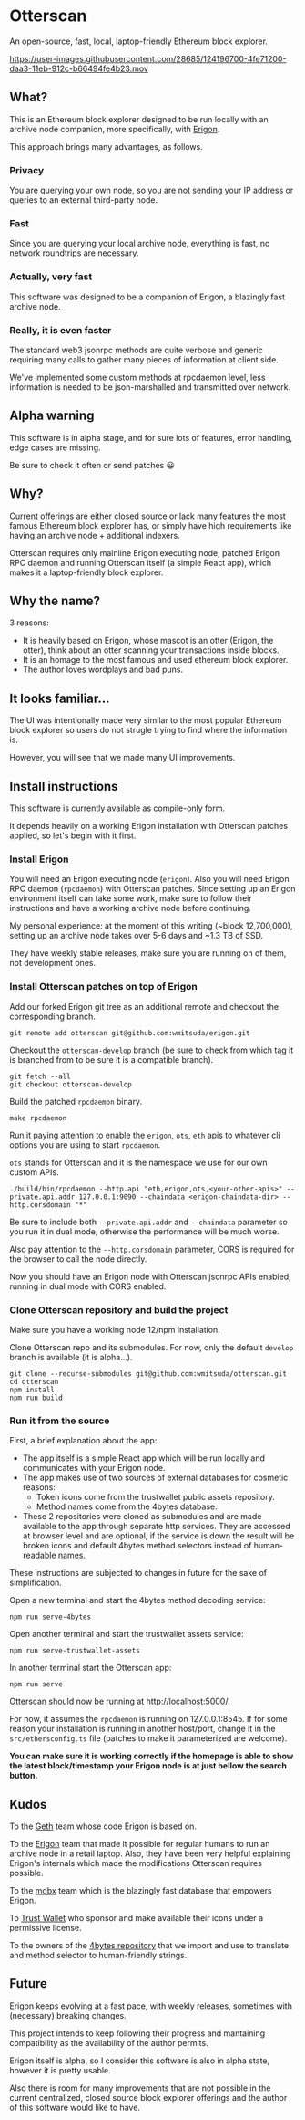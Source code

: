 # Otterscan

An open-source, fast, local, laptop-friendly Ethereum block explorer.

https://user-images.githubusercontent.com/28685/124196700-4fe71200-daa3-11eb-912c-b66494fe4b23.mov

## What?

This is an Ethereum block explorer designed to be run locally with an archive node companion, more specifically, with [Erigon](https://github.com/ledgerwatch/erigon).

This approach brings many advantages, as follows.

### Privacy

You are querying your own node, so you are not sending your IP address or queries to an external third-party node.

### Fast

Since you are querying your local archive node, everything is fast, no network roundtrips are necessary.

### Actually, very fast

This software was designed to be a companion of Erigon, a blazingly fast archive node.

### Really, it is even faster

The standard web3 jsonrpc methods are quite verbose and generic requiring many calls to gather many pieces of information at client side.

We've implemented some custom methods at rpcdaemon level, less information is needed to be json-marshalled and transmitted over network.

## Alpha warning

This software is in alpha stage, and for sure lots of features, error handling, edge cases are missing.

Be sure to check it often or send patches 😀

## Why?

Current offerings are either closed source or lack many features the most famous Ethereum block explorer has, or simply have high requirements like having an archive node + additional indexers.

Otterscan requires only mainline Erigon executing node, patched Erigon RPC daemon and running Otterscan itself (a simple React app), which makes it a laptop-friendly block explorer.

## Why the name?

3 reasons:

- It is heavily based on Erigon, whose mascot is an otter (Erigon, the otter), think about an otter scanning your transactions inside blocks.
- It is an homage to the most famous and used ethereum block explorer.
- The author loves wordplays and bad puns.

## It looks familiar...

The UI was intentionally made very similar to the most popular Ethereum block explorer so users do not strugle trying to find where the information is.

However, you will see that we made many UI improvements.

## Install instructions

This software is currently available as compile-only form.

It depends heavily on a working Erigon installation with Otterscan patches applied, so let's begin with it first.

### Install Erigon

You will need an Erigon executing node (`erigon`). Also you will need Erigon RPC daemon (`rpcdaemon`) with Otterscan patches. Since setting up an Erigon environment itself can take some work, make sure to follow their instructions and have a working archive node before continuing.

My personal experience: at the moment of this writing (~block 12,700,000), setting up an archive node takes over 5-6 days and ~1.3 TB of SSD.

They have weekly stable releases, make sure you are running on of them, not development ones.

### Install Otterscan patches on top of Erigon

Add our forked Erigon git tree as an additional remote and checkout the corresponding branch.

```
git remote add otterscan git@github.com:wmitsuda/erigon.git
```

Checkout the `otterscan-develop` branch (be sure to check from which tag it is branched from to be sure it is a compatible branch).

```
git fetch --all
git checkout otterscan-develop
```

Build the patched `rpcdaemon` binary.

```
make rpcdaemon
```

Run it paying attention to enable the `erigon`, `ots`, `eth` apis to whatever cli options you are using to start `rpcdaemon`.

`ots` stands for Otterscan and it is the namespace we use for our own custom APIs.

```
./build/bin/rpcdaemon --http.api "eth,erigon,ots,<your-other-apis>" --private.api.addr 127.0.0.1:9090 --chaindata <erigon-chaindata-dir> --http.corsdomain "*"
```

Be sure to include both `--private.api.addr` and `--chaindata` parameter so you run it in dual mode, otherwise the performance will be much worse.

Also pay attention to the `--http.corsdomain` parameter, CORS is required for the browser to call the node directly.

Now you should have an Erigon node with Otterscan jsonrpc APIs enabled, running in dual mode with CORS enabled.

### Clone Otterscan repository and build the project

Make sure you have a working node 12/npm installation.

Clone Otterscan repo and its submodules. For now, only the default `develop` branch is available (it is alpha...).

```
git clone --recurse-submodules git@github.com:wmitsuda/otterscan.git
cd otterscan
npm install
npm run build
```

### Run it from the source

First, a brief explanation about the app:

- The app itself is a simple React app which will be run locally and communicates with your Erigon node.
- The app makes use of two sources of external databases for cosmetic reasons:
  - Token icons come from the trustwallet public assets repository.
  - Method names come from the 4bytes database.
- These 2 repositories were cloned as submodules and are made available to the app through separate http services. They are accessed at browser level and are optional, if the service is down the result will be broken icons and default 4bytes method selectors instead of human-readable names.

These instructions are subjected to changes in future for the sake of simplification.

Open a new terminal and start the 4bytes method decoding service:

```
npm run serve-4bytes
```

Open another terminal and start the trustwallet assets service:

```
npm run serve-trustwallet-assets
```

In another terminal start the Otterscan app:

```
npm run serve
```

Otterscan should now be running at http://localhost:5000/.

For now, it assumes the `rpcdaemon` is running on 127.0.0.1:8545. If for some reason your installation is running in another host/port, change it in the `src/ethersconfig.ts` file (patches to make it parameterized are welcome).

**You can make sure it is working correctly if the homepage is able to show the latest block/timestamp your Erigon node is at just bellow the search button.**

## Kudos

To the [Geth](https://geth.ethereum.org/) team whose code Erigon is based on.

To the [Erigon](https://github.com/ledgerwatch/erigon) team that made it possible for regular humans to run an archive node in a retail laptop. Also, they have been very helpful explaining Erigon's internals which made the modifications Otterscan requires possible.

To the [mdbx](https://github.com/erthink/libmdbx) team which is the blazingly fast database that empowers Erigon.

To [Trust Wallet](https://github.com/trustwallet/assets) who sponsor and make available their icons under a permissive license.

To the owners of the [4bytes repository](https://github.com/ethereum-lists/4bytes) that we import and use to translate and method selector to human-friendly strings.

## Future

Erigon keeps evolving at a fast pace, with weekly releases, sometimes with (necessary) breaking changes.

This project intends to keep following their progress and mantaining compatibility as the availability of the author permits.

Erigon itself is alpha, so I consider this software is also in alpha state, however it is pretty usable.

Also there is room for many improvements that are not possible in the current centralized, closed source block explorer offerings and the author of this software would like to have.
